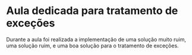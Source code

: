 # Aula dedicada para tratamento de exceções

Durante a aula foi realizada a implementação de uma solução muito ruim, uma solução ruim, e uma boa solução para o tratamento de exceções.  
